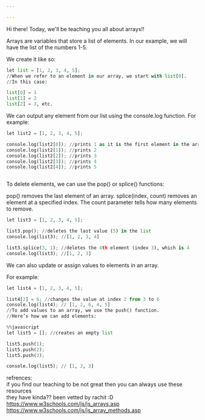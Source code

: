 ```yaml
---

---
```


Hi there!
Today, we'll be teaching you all about arrays!!

Arrays are variables that store a list of elements. In our example, we will have the list of the numbers 1-5.

We create it like so:




```python
let list = [1, 2, 3, 4, 5];
//When we refer to an element in our array, we start with list[0].
//In this case:

list[0] = 1
list[1] = 2
list[2] = 3, etc.


```


We can output any element from our list using the console.log function.
For example:





```python
let list2 = [1, 2, 3, 4, 5];

console.log(list2[0]); //prints 1 as it is the first element in the array
console.log(list2[1]); //prints 2
console.log(list2[2]); //prints 3
console.log(list2[3]); //prints 4
console.log(list2[4]); //prints 5



```

To delete elements, we can use the pop() or splice() functions:

pop() removes the last element of an array.
splice(index, count) removes an element at a specified index. The count parameter tells how many elements to remove.




```python
let list3 = [1, 2, 3, 4, 5];

list3.pop(); //deletes the last value (5) in the list
console.log(list3); //[1, 2, 3, 4]

list3.splice(3, 1); //deletes the 4th element (index 3), which is 4
console.log(list3); //[1, 2, 3]


```

We can also update or assign values to elements in an array.

For example:




```python
let list4 = [1, 2, 3, 4, 5];

list4[2] = 6; //changes the value at index 2 from 3 to 6
console.log(list4); // [1, 2, 6, 4, 5]
//To add values to an array, we use the push() function.
//Here’s how we can add elements:

%%javascript
let list5 = []; //creates an empty list

list5.push(1);
list5.push(2);
list5.push(3);

console.log(list5); // [1, 2, 3]
```

refrences: <br>
if you find our teaching to be not great then you can always use these resources <br>
they have kinda?? been vetted by rachit :D <br>
https://www.w3schools.com/js/js_arrays.asp  <br>
https://www.w3schools.com/js/js_array_methods.asp  <br>
